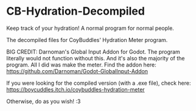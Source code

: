 # CB-Hydration-Decompiled
 Keep track of your hydration! A normal program for normal people.

The decompiled files for CoyBuddles' Hydration Meter program.

BIG CREDIT: Darnoman's Global Input Addon for Godot. The program literally would not function without this. And it's also the majority of the program. All I did was make the meter.
Find the addon here: https://github.com/Darnoman/Godot-GlobalInput-Addon

If you were looking for the compiled version (with a .exe file), check here: 
https://boycuddles.itch.io/coybuddles-hydration-meter

Otherwise, do as you wish! :3